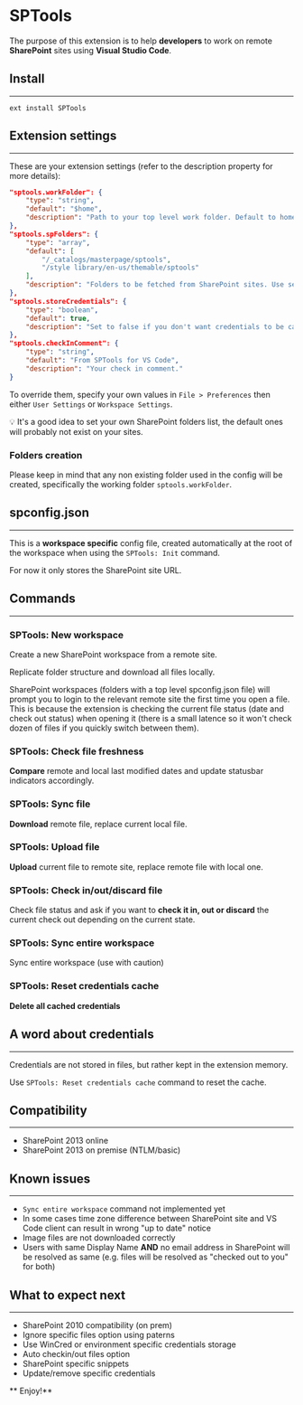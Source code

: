 # SPTools
The purpose of this extension is to help **developers** to work on remote **SharePoint** sites using **Visual Studio Code**.

## Install
------

`ext install SPTools`

## Extension settings
------

These are your extension settings (refer to the description property for more details):

```json
"sptools.workFolder": {
	"type": "string",
	"default": "$home",
	"description": "Path to your top level work folder. Default to home/sptools (cross platform)."
},
"sptools.spFolders": {
	"type": "array",
	"default": [
		"/_catalogs/masterpage/sptools",
		"/style library/en-us/themable/sptools"
	],
	"description": "Folders to be fetched from SharePoint sites. Use server relative paths."
},
"sptools.storeCredentials": {
	"type": "boolean",
	"default": true,
	"description": "Set to false if you don't want credentials to be cached."
},
"sptools.checkInComment": {
	"type": "string",
	"default": "From SPTools for VS Code",
	"description": "Your check in comment."
}
```

To override them, specify your own values in `File > Preferences` then either `User Settings` or `Workspace Settings`.

:bulb: It's a good idea to set your own SharePoint folders list, the default ones will probably not exist on your sites.

### Folders creation

Please keep in mind that any non existing folder used in the config will be created, specifically the working folder `sptools.workFolder`.

## spconfig.json
------

This is a **workspace specific** config file, created automatically at the root of the workspace when using the `SPTools: Init` command.

For now it only stores the SharePoint site URL.

## Commands
------

### SPTools: New workspace

Create a new SharePoint workspace from a remote site.

Replicate folder structure and download all files locally.

SharePoint workspaces (folders with a top level spconfig.json file) will prompt you to login to the relevant remote site the first time you open a file. This is because the extension is checking the current file status (date and check out status) when opening it (there is a small latence so it won't check dozen of files if you quickly switch between them).

### SPTools: Check file freshness

**Compare** remote and local last modified dates and update statusbar indicators accordingly.

### SPTools: Sync file

**Download** remote file, replace current local file.

### SPTools: Upload file

**Upload** current file to remote site, replace remote file with local one.

### SPTools: Check in/out/discard file

Check file status and ask if you want to **check it in, out or discard** the current check out depending on the current state.

### SPTools: Sync entire workspace

Sync entire workspace (use with caution)

### SPTools: Reset credentials cache

**Delete all cached credentials**

## A word about credentials
------

Credentials are not stored in files, but rather kept in the extension memory.

Use `SPTools: Reset credentials cache` command to reset the cache.

## Compatibility
------

- SharePoint 2013 online
- SharePoint 2013 on premise (NTLM/basic)

## Known issues
------

- `Sync entire workspace` command not implemented yet
- In some cases time zone difference between SharePoint site and VS Code client can result in wrong "up to date" notice
- Image files are not downloaded correctly
- Users with same Display Name **AND** no email address in SharePoint will be resolved as same (e.g. files will be resolved as "checked out to you" for both)

## What to expect next
------

- SharePoint 2010 compatibility (on prem)
- Ignore specific files option using paterns
- Use WinCred or environment specific credentials storage
- Auto checkin/out files option
- SharePoint specific snippets
- Update/remove specific credentials

** Enjoy!**